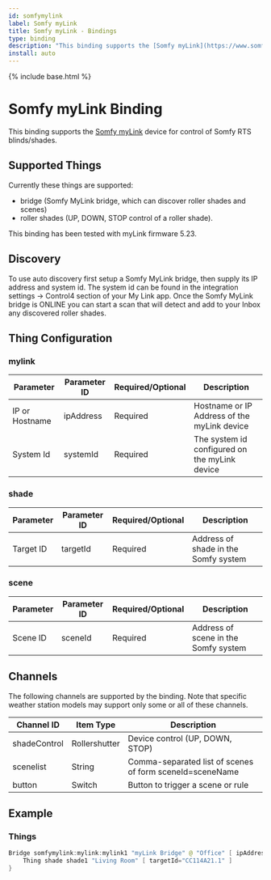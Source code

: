 ```yaml
---
id: somfymylink
label: Somfy myLink
title: Somfy myLink - Bindings
type: binding
description: "This binding supports the [Somfy myLink](https://www.somfysystems.com/en-us/products/1811403/mylink-) device for control of Somfy RTS blinds/shades."
install: auto
---
```


<!-- Attention authors: Do not edit directly. Please add your changes to the appropriate source repository -->

{% include base.html %}

# Somfy myLink Binding

This binding supports the [Somfy myLink](https://www.somfysystems.com/en-us/products/1811403/mylink-) device for control of Somfy RTS blinds/shades.

## Supported Things

Currently these things are supported:

- bridge (Somfy MyLink bridge, which can discover roller shades and scenes)
- roller shades (UP, DOWN, STOP control of a roller shade).

This binding has been tested with myLink firmware 5.23.

## Discovery

To use auto discovery first setup a Somfy MyLink bridge, then supply its IP address and system id.
The system id can be found in the integration settings -> Control4 section of your My Link app.
Once the Somfy MyLink bridge is ONLINE you can start a scan that will detect and add to your Inbox any discovered roller shades.

## Thing Configuration

### mylink

| Parameter      | Parameter ID | Required/Optional | Description                                   |
| -------------- | ------------ | ----------------- | --------------------------------------------- |
| IP or Hostname | ipAddress    | Required          | Hostname or IP Address of the myLink device   |
| System Id      | systemId     | Required          | The system id configured on the myLink device |

### shade

| Parameter | Parameter ID | Required/Optional | Description                          |
| --------- | ------------ | ----------------- | ------------------------------------ |
| Target ID | targetId     | Required          | Address of shade in the Somfy system |

### scene

| Parameter | Parameter ID | Required/Optional | Description                          |
| --------- | ------------ | ----------------- | ------------------------------------ |
| Scene ID  | sceneId      | Required          | Address of scene in the Somfy system |

## Channels

The following channels are supported by the binding. Note that specific weather station models may support only some or all of these channels.

| Channel ID   | Item Type     | Description                                              |
| ------------ | ------------- | -------------------------------------------------------- |
| shadeControl | Rollershutter | Device control (UP, DOWN, STOP)                          |
| scenelist    | String        | Comma-separated list of scenes of form sceneId=sceneName |
| button       | Switch        | Button to trigger a scene or rule                        |

## Example

### Things

```java
Bridge somfymylink:mylink:mylink1 "myLink Bridge" @ "Office" [ ipAddress="192.168.1.1", systemId="mysystemidhere" ] {
    Thing shade shade1 "Living Room" [ targetId="CC114A21.1" ]
}
```
